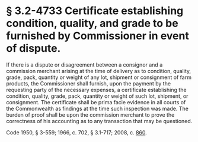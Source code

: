 # § 3.2-4733 Certificate establishing condition, quality, and grade to be furnished by Commissioner in event of dispute.

<p>If there is a dispute or disagreement between a consignor and a commission merchant arising at the time of delivery as to condition, quality, grade, pack, quantity or weight of any lot, shipment or consignment of farm products, the Commissioner shall furnish, upon the payment by the requesting party of the necessary expenses, a certificate establishing the condition, quality, grade, pack, quantity or weight of such lot, shipment, or consignment. The certificate shall be prima facie evidence in all courts of the Commonwealth as findings at the time such inspection was made. The burden of proof shall be upon the commission merchant to prove the correctness of his accounting as to any transaction that may be questioned.</p><p>Code 1950, § 3-559; 1966, c. 702, § 3.1-717; 2008, c. <a href='http://lis.virginia.gov/cgi-bin/legp604.exe?081+ful+CHAP0860'>860</a>.</p>